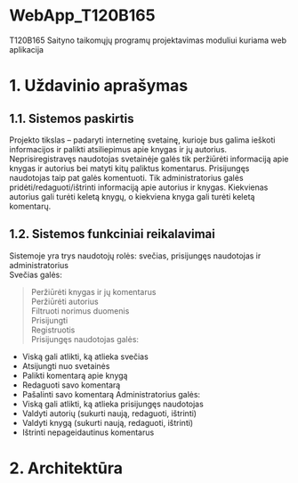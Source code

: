 # WebApp_T120B165
T120B165 Saityno taikomųjų programų projektavimas moduliui kuriama web aplikacija

# 1. Uždavinio aprašymas
## 1.1. Sistemos paskirtis
Projekto tikslas – padaryti internetinę svetainę, kurioje bus galima ieškoti informacijos ir palikti atsiliepimus apie knygas ir jų autorius.
Neprisiregistravęs naudotojas svetainėje galės tik peržiūrėti informaciją apie knygas ir autorius bei matyti kitų paliktus komentarus. Prisijungęs naudotojas taip pat galės komentuoti. Tik administratorius galės pridėti/redaguoti/ištrinti informaciją apie autorius ir knygas. Kiekvienas autorius gali turėti keletą knygų, o kiekviena knyga gali turėti keletą komentarų.

## 1.2. Sistemos funkciniai reikalavimai
Sistemoje yra trys naudotojų rolės: svečias, prisijungęs naudotojas ir administratorius\
Svečias galės:
> Peržiūrėti knygas ir jų komentarus\
> Peržiūrėti autorius\
> Filtruoti norimus duomenis\
> Prisijungti\
> Registruotis\
Prisijungęs naudotojas galės:
* Viską gali atlikti, ką atlieka svečias
* Atsijungti nuo svetainės
* Palikti komentarą apie knygą
* Redaguoti savo komentarą
* Pašalinti savo komentarą
Administratorius galės:
* Viską gali atlikti, ką atlieka prisijungęs naudotojas
* Valdyti autorių (sukurti naują, redaguoti, ištrinti)
* Valdyti knygą (sukurti naują, redaguoti, ištrinti)
* Ištrinti nepageidautinus komentarus

# 2. Architektūra
